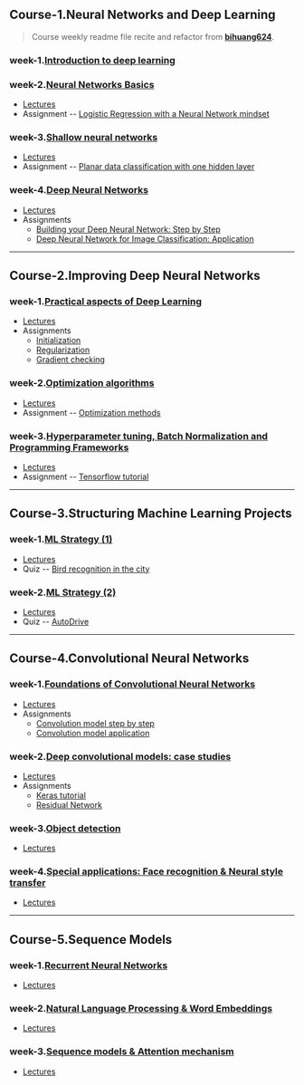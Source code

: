 ## Course-1.Neural Networks and Deep Learning
> Course weekly readme file recite and refactor from **[bihuang624](https://github.com/bighuang624/Andrew-Ng-Deep-Learning-notes/tree/master/docs)**.
### week-1.[Introduction to deep learning](./1_Neural_Networks_and_Deep_Learning/week_1)
### week-2.[Neural Networks Basics](./1_Neural_Networks_and_Deep_Learning/week_2)
- [Lectures](./1_Neural_Networks_and_Deep_Learning/week_2/lectures)
- Assignment -- [Logistic Regression with a Neural Network mindset](./1_Neural_Networks_and_Deep_Learning/week_2/1_assignment.ipynb)
### week-3.[Shallow neural networks](./1_Neural_Networks_and_Deep_Learning/week_3)
- [Lectures](./1_Neural_Networks_and_Deep_Learning/week_3/lectures)
- Assignment -- [Planar data classification with one hidden layer](./1_Neural_Networks_and_Deep_Learning/week_3/assignment.ipynb)
### week-4.[Deep Neural Networks](./1_Neural_Networks_and_Deep_Learning/week_4)
- [Lectures](./1_Neural_Networks_and_Deep_Learning/week_4/lectures)
- Assignments 
    - [Building your Deep Neural Network: Step by Step](./1_Neural_Networks_and_Deep_Learning/week_4/assignment4_1.ipynb)
    - [Deep Neural Network for Image Classification: Application](./1_Neural_Networks_and_Deep_Learning/week_4/assignment4_2.ipynb)
---

## Course-2.Improving Deep Neural Networks
### week-1.[Practical aspects of Deep Learning](./2_Improving_Deep_Neural_Networks/week_1)
- [Lectures](./2_Improving_Deep_Neural_Networks/week_1/lectures)
- Assignments
    - [Initialization](./2_Improving_Deep_Neural_Networks/week_1/1.Initialization.ipynb)
    - [Regularization](./2_Improving_Deep_Neural_Networks/week_1/2.Regularization.ipynb)
    - [Gradient checking](./2_Improving_Deep_Neural_Networks/week_1/3.Gradient+Checking.ipynb)
### week-2.[Optimization algorithms](./2_Improving_Deep_Neural_Networks/week_2)
- [Lectures](./2_Improving_Deep_Neural_Networks/week_2/lectures)
- Assignment -- [Optimization methods](./2_Improving_Deep_Neural_Networks/week_2/Optimization+methods.ipynb)
### week-3.[Hyperparameter tuning, Batch Normalization and Programming Frameworks](./2_Improving_Deep_Neural_Networks/week_3)
- [Lectures](./2_Improving_Deep_Neural_Networks/week_3/lectures)
- Assignment -- [Tensorflow tutorial](./2_Improving_Deep_Neural_Networks/week_3/Tensorflow+Tutorial.ipynb)
---

## Course-3.Structuring Machine Learning Projects
### week-1.[ML Strategy (1)](./3_Structuring_Machine_Learning_Projects/week_1)
- [Lectures](./3_Structuring_Machine_Learning_Projects/week_1/lectures)
- Quiz -- [Bird recognition in the city](./3_Structuring_Machine_Learning_Projects/week_1/week1-Bird_recognition_in_the_city.png)
### week-2.[ML Strategy (2)](./3_Structuring_Machine_Learning_Projects/week_2)
- [Lectures](./3_Structuring_Machine_Learning_Projects/week_2/lectures)
- Quiz -- [AutoDrive](./3_Structuring_Machine_Learning_Projects/week_2/week2-Autodrive.png)
---


## Course-4.Convolutional Neural Networks
### week-1.[Foundations of Convolutional Neural Networks](./4_Convolutional_Neural_Networks/week_1)
- [Lectures](./4_Convolutional_Neural_Networks/week_1/lectures)
- Assignments
    - [Convolution model step by step](./4_Convolutional_Neural_Networks/week_1/1_Convolution_model_Step_by_Step_v2.ipynb)
    - [Convolution model application](./4_Convolutional_Neural_Networks/week_1/2_Convolution_model_Application_v1.ipynb)
### week-2.[Deep convolutional models: case studies](./4_Convolutional_Neural_Networks/week_2)
- [Lectures](./4_Convolutional_Neural_Networks/week_2/lectures)
- Assignments 
    - [Keras tutorial](./4_Convolutional_Neural_Networks/week_2/KerasTutorial/Keras_Tutorial_Happy_House_v2.ipynb)
    - [Residual Network](./4_Convolutional_Neural_Networks/week_2/ResNets/Residual_Networks_v2.ipynb)
### week-3.[Object detection](./4_Convolutional_Neural_Networks/week_3)
- [Lectures](./)
### week-4.[Special applications: Face recognition & Neural style transfer](./4_Convolutional_Neural_Networks/week_4)
- [Lectures](./)

---


## Course-5.Sequence Models
### week-1.[Recurrent Neural Networks](./5_Sequence_Models/week_1)
- [Lectures](./)
### week-2.[Natural Language Processing & Word Embeddings](./5_Sequence_Models/week_2)
- [Lectures](./)
### week-3.[Sequence models & Attention mechanism](./5_Sequence_Models/week_3)
- [Lectures](./)
